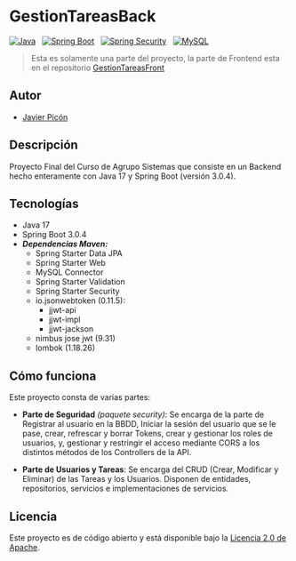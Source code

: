 # GestionTareasBack

[![Java](https://img.shields.io/badge/Java-17%2B-saddlebrown?style=for-the-badge&logo=openjdk&logoColor=white&labelColor=101010)](https://docs.oracle.com/en/java/index.html) &nbsp;
[![Spring Boot](https://img.shields.io/badge/spring%20boot-3.0.4%2B-%236DB33F?style=for-the-badge&logo=springboot&logoColor=white&labelColor=101010)](https://spring.io/projects/spring-boot) &nbsp;
[![Spring Security](https://img.shields.io/badge/spring%20security-3.0.4%2B-%236DB33F?style=for-the-badge&logo=springsecurity&logoColor=white&labelColor=101010)](https://spring.io/projects/spring-security) &nbsp;
[![MySQL](https://img.shields.io/badge/MySQL-8.0-%234479A1?style=for-the-badge&logo=mysql&logoColor=white&labelColor=101010)](https://www.mysql.com/)

> Esta es solamente una parte del proyecto, la parte de Frontend esta en el repositorio [GestionTareasFront](https://github.com/MCPikon/gestionTareasFront)

## Autor

* [Javier Picón](https://github.com/MCPikon)

## Descripción

Proyecto Final del Curso de Agrupo Sistemas que consiste en un Backend hecho enteramente con Java 17 y Spring Boot (versión 3.0.4).

## Tecnologías

* Java 17
* Spring Boot 3.0.4
* _**Dependencias Maven:**_
  * Spring Starter Data JPA
  * Spring Starter Web
  * MySQL Connector
  * Spring Starter Validation
  * Spring Starter Security
  * io.jsonwebtoken (0.11.5):
    * jjwt-api
    * jjwt-impl
    * jjwt-jackson
  * nimbus jose jwt (9.31)
  * lombok (1.18.26)

## Cómo funciona

Este proyecto consta de varias partes:

* **Parte de Seguridad** *(paquete security)*: Se encarga de la parte de Registrar al usuario en la BBDD, Iniciar la sesión del usuario que se le pase, crear, refrescar y borrar Tokens, crear y gestionar los roles de usuarios, y, gestionar y restringir el acceso mediante CORS a los distintos métodos de los Controllers de la API.

* **Parte de Usuarios y Tareas**: Se encarga del CRUD (Crear, Modificar y Eliminar) de las Tareas y los Usuarios. Disponen de entidades, repositorios, servicios e implementaciones de servicios.

## Licencia

Este proyecto es de código abierto y está disponible bajo la [Licencia 2.0 de Apache](LICENSE).

